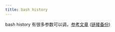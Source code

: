 ```yaml
---
title: bash history
---
```



bash history 有很多参数可以调，[参考文章](https://sanctum.geek.nz/arabesque/better-bash-history/) ([链接备份](https://web.archive.org/web/20230208004224/https://blog.sanctum.geek.nz/better-bash-history/))
